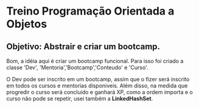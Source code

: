 # Treino Programação Orientada a Objetos

## Objetivo: Abstrair e criar um bootcamp.

Bom, a idéia aqui é criar um bootcamp funcional. Para isso foi criado a classe 'Dev', 'Mentoria','Bootcamp','Conteudo' e 'Curso'.

O Dev pode ser inscrito em um bootcamp, assim que o fizer será inscrito em todos os cursos e mentorias disponiveis. Além disso, na medida que
progredir o curso será concluido e ganhará XP, como a ordem importa e o curso não pode se repetir, usei também a 
**LinkedHashSet**. 
